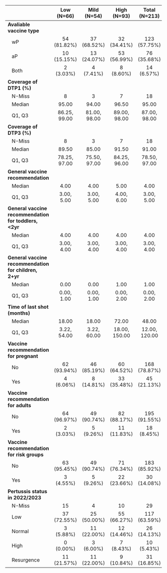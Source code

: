 



|                                                      |  Low (N=66)  | Mild (N=54)  |  High (N=93)  | Total (N=213) | p value|
|:-----------------------------------------------------|:------------:|:------------:|:-------------:|:-------------:|-------:|
|**Avaliable vaccine type**                            |              |              |               |               | < 0.001|
|&nbsp;&nbsp;&nbsp;wP                                  | 54 (81.82%)  | 37 (68.52%)  |  32 (34.41%)  | 123 (57.75%)  |        |
|&nbsp;&nbsp;&nbsp;aP                                  | 10 (15.15%)  | 13 (24.07%)  |  53 (56.99%)  |  76 (35.68%)  |        |
|&nbsp;&nbsp;&nbsp;Both                                |  2 (3.03%)   |  4 (7.41%)   |   8 (8.60%)   |  14 (6.57%)   |        |
|**Coverage of DTP1 (%)**                              |              |              |               |               |   0.218|
|&nbsp;&nbsp;&nbsp;N-Miss                              |      8       |      3       |       7       |      18       |        |
|&nbsp;&nbsp;&nbsp;Median                              |    95.00     |    94.00     |     96.50     |     95.00     |        |
|&nbsp;&nbsp;&nbsp;Q1, Q3                              | 86.25, 99.00 | 81.00, 98.00 | 89.00, 98.00  | 87.00, 98.00  |        |
|**Coverage of DTP3 (%)**                              |              |              |               |               |   0.182|
|&nbsp;&nbsp;&nbsp;N-Miss                              |      8       |      3       |       7       |      18       |        |
|&nbsp;&nbsp;&nbsp;Median                              |    89.50     |    85.00     |     91.50     |     91.00     |        |
|&nbsp;&nbsp;&nbsp;Q1, Q3                              | 78.25, 97.00 | 75.50, 97.00 | 84.25, 96.00  | 78.50, 97.00  |        |
|**General vaccine recommendation**                    |              |              |               |               | < 0.001|
|&nbsp;&nbsp;&nbsp;Median                              |     4.00     |     4.00     |     5.00      |     4.00      |        |
|&nbsp;&nbsp;&nbsp;Q1, Q3                              |  3.00, 5.00  |  3.00, 5.00  |  4.00, 6.00   |  3.00, 5.00   |        |
|**General vaccine recommendation for toddlers, <2yr** |              |              |               |               |   0.551|
|&nbsp;&nbsp;&nbsp;Median                              |     4.00     |     4.00     |     4.00      |     4.00      |        |
|&nbsp;&nbsp;&nbsp;Q1, Q3                              |  3.00, 4.00  |  3.00, 4.00  |  3.00, 4.00   |  3.00, 4.00   |        |
|**General vaccine recommendation for children, 2+yr** |              |              |               |               | < 0.001|
|&nbsp;&nbsp;&nbsp;Median                              |     0.00     |     0.00     |     1.00      |     1.00      |        |
|&nbsp;&nbsp;&nbsp;Q1, Q3                              |  0.00, 1.00  |  0.00, 1.00  |  0.00, 2.00   |  0.00, 2.00   |        |
|**Time of last shot (months)**                        |              |              |               |               | < 0.001|
|&nbsp;&nbsp;&nbsp;Median                              |    18.00     |    18.00     |     72.00     |     48.00     |        |
|&nbsp;&nbsp;&nbsp;Q1, Q3                              | 3.22, 54.00  | 3.22, 60.00  | 18.00, 150.00 | 12.00, 120.00 |        |
|**Vaccine recommendation for pregnant**               |              |              |               |               | < 0.001|
|&nbsp;&nbsp;&nbsp;No                                  | 62 (93.94%)  | 46 (85.19%)  |  60 (64.52%)  | 168 (78.87%)  |        |
|&nbsp;&nbsp;&nbsp;Yes                                 |  4 (6.06%)   |  8 (14.81%)  |  33 (35.48%)  |  45 (21.13%)  |        |
|**Vaccine recommendation for adults**                 |              |              |               |               |   0.141|
|&nbsp;&nbsp;&nbsp;No                                  | 64 (96.97%)  | 49 (90.74%)  |  82 (88.17%)  | 195 (91.55%)  |        |
|&nbsp;&nbsp;&nbsp;Yes                                 |  2 (3.03%)   |  5 (9.26%)   |  11 (11.83%)  |  18 (8.45%)   |        |
|**Vaccine recommendation for risk groups**            |              |              |               |               |   0.001|
|&nbsp;&nbsp;&nbsp;No                                  | 63 (95.45%)  | 49 (90.74%)  |  71 (76.34%)  | 183 (85.92%)  |        |
|&nbsp;&nbsp;&nbsp;Yes                                 |  3 (4.55%)   |  5 (9.26%)   |  22 (23.66%)  |  30 (14.08%)  |        |
|**Pertussis status in 2022/2023**                     |              |              |               |               |   0.027|
|&nbsp;&nbsp;&nbsp;N-Miss                              |      15      |      4       |      10       |      29       |        |
|&nbsp;&nbsp;&nbsp;Low                                 | 37 (72.55%)  | 25 (50.00%)  |  55 (66.27%)  | 117 (63.59%)  |        |
|&nbsp;&nbsp;&nbsp;Normal                              |  3 (5.88%)   | 11 (22.00%)  |  12 (14.46%)  |  26 (14.13%)  |        |
|&nbsp;&nbsp;&nbsp;High                                |  0 (0.00%)   |  3 (6.00%)   |   7 (8.43%)   |  10 (5.43%)   |        |
|&nbsp;&nbsp;&nbsp;Resurgence                          | 11 (21.57%)  | 11 (22.00%)  |  9 (10.84%)   |  31 (16.85%)  |        |

